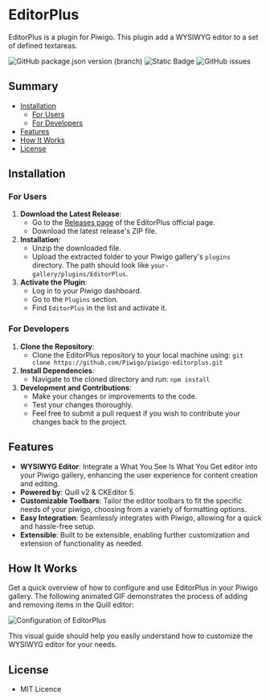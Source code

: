 # EditorPlus
EditorPlus is a plugin for Piwigo. This plugin add a WYSIWYG editor to a set of defined textareas.

![GitHub package.json version (branch)](https://img.shields.io/github/package-json/v/LintyDev/piwigo-editorplus/main?label=editorplus) ![Static Badge](https://img.shields.io/badge/v15.1.0-pwg?label=piwigo) ![GitHub issues](https://img.shields.io/github/issues/LintyDev/piwigo-editorplus?color=yellow)

## Summary
- [Installation](#installation)
  - [For Users](#for-users)
  - [For Developers](#for-developers)
- [Features](#features)
- [How It Works](#how-it-works)
- [License](#license)

## Installation
### For Users
1. **Download the Latest Release**:
   - Go to the [Releases page](https://piwigo.org/ext/index.php?eid=972) of the EditorPlus official page.
   - Download the latest release's ZIP file.
2. **Installation**:
   - Unzip the downloaded file.
   - Upload the extracted folder to your Piwigo gallery's `plugins` directory. The path should look like `your-gallery/plugins/EditorPlus`.
3. **Activate the Plugin**:
   - Log in to your Piwigo dashboard.
   - Go to the `Plugins` section.
   - Find `EditorPlus` in the list and activate it.

### For Developers
1. **Clone the Repository**:
   - Clone the EditorPlus repository to your local machine using:
     ```git clone https://github.com/Piwigo/piwigo-editorplus.git```
2. **Install Dependencies**:
   - Navigate to the cloned directory and run:
     ```npm install```
3. **Development and Contributions**:
   - Make your changes or improvements to the code.
   - Test your changes thoroughly.
   - Feel free to submit a pull request if you wish to contribute your changes back to the project.

## Features
- **WYSIWYG Editor**: Integrate a What You See Is What You Get editor into your Piwigo gallery, enhancing the user experience for content creation and editing.
- **Powered by**: Quill v2 & CKEditor 5.
- **Customizable Toolbars**: Tailor the editor toolbars to fit the specific needs of your piwigo, choosing from a variety of formatting options.
- **Easy Integration**: Seamlessly integrates with Piwigo, allowing for a quick and hassle-free setup.
- **Extensible**: Built to be extensible, enabling further customization and extension of functionality as needed.

## How It Works
Get a quick overview of how to configure and use EditorPlus in your Piwigo gallery. The following animated GIF demonstrates the process of adding and removing items in the Quill editor:

![Configuration of EditorPlus](https://i.ibb.co/r7mcz9P/helper-clear.gif)

This visual guide should help you easily understand how to customize the WYSIWYG editor for your needs.

## License
* MIT Licence